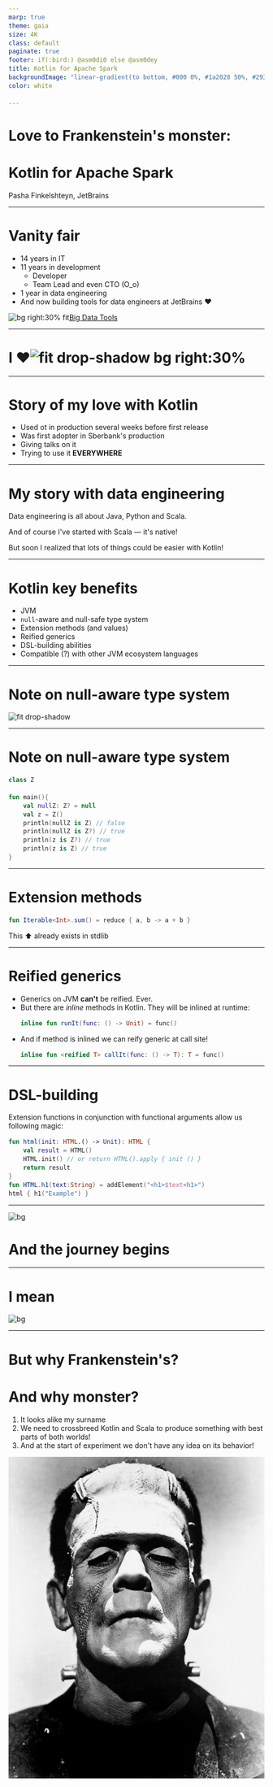```yaml
---
marp: true
theme: gaia
size: 4K
class: default
paginate: true
footer: if(:bird:) @asm0di0 else @asm0dey
title: Kotlin for Apache Spark
backgroundImage: "linear-gradient(to bottom, #000 0%, #1a2028 50%, #293845 100%)"
color: white

---
```

<!--
_backgroundImage: "linear-gradient(to bottom, #000 0%, #1a2028 50%, #293845 100%)"
_class: lead
_paginate: false
_footer: ""
-->

<style>
footer {
    display: table
}
.hljs-variable { color: lightblue }
.hljs-string { color: lightgreen }
.hljs-params { color: lightpink }
</style>

# Love to Frankenstein's monster:
# Kotlin for Apache Spark

Pasha Finkelshteyn, JetBrains

---

# Vanity fair

- 14 years in IT
- 11 years in development
    - Developer
    - Team Lead and even CTO (O_o)
- 1 year in data engineering
- And now building tools for data engineers at JetBrains :heart:

![bg right:30% fit](https://plugins.jetbrains.com/files/12494/95821/icon/pluginIcon.svg)[Big Data Tools](https://plugins.jetbrains.com/plugin/12494-big-data-tools)

---
<!-- _class: lead -->
# <!-- fit --> I :heart:![fit drop-shadow bg right:30%](https://upload.wikimedia.org/wikipedia/commons/7/74/Kotlin-logo.svg)

---

# Story of my love with Kotlin

- Used ot in production several weeks before first release
- Was first adopter in Sberbank's production
- Giving talks on it
- Trying to use it **EVERYWHERE**

---

# My story with data engineering

Data engineering is all about Java, Python and Scala.

And of course I've started with Scala — it's native!

But soon I realized that lots of things could be easier with Kotlin!

---

# Kotlin key benefits

- JVM
- `null`-aware and null-safe type system
- Extension methods (and values)
- Reified generics
- DSL-building abilities
- Compatible (?) with other JVM ecosystem languages

---

# Note on null-aware type system

![fit drop-shadow](images/type-hier.png)

---

# Note on null-aware type system 

```kotlin
class Z

fun main(){
    val nullZ: Z? = null
    val z = Z()
    println(nullZ is Z) // false
    println(nullZ is Z?) // true
    println(z is Z?) // true
    println(z is Z) // true
}
```

---

# Extension methods

```kotlin
fun Iterable<Int>.sum() = reduce { a, b -> a + b }
```
This :arrow_up: already exists in stdlib

---

# Reified generics

* Generics on JVM **can't** be reified. Ever.
* But there are *inline* methods in Kotlin. They will be inlined at runtime:
    ```kotlin
    inline fun runIt(func: () -> Unit) = func()
    ```
* And if method is inlined we can reify generic at call site!
    ```kotlin
    inline fun <reified T> callIt(func: () -> T): T = func()
    ```

---

# DSL-building

Extension functions in conjunction with functional arguments allow us following magic:

```kotlin
fun html(init: HTML.() -> Unit): HTML {
    val result = HTML()
    HTML.init() // or return HTML().apply { init () }
    return result
}
fun HTML.h1(text:String) = addElement("<h1>$text<h1>")
html { h1("Example") }
```

---

![bg](https://source.unsplash.com/9pw4TKvT3po)

# And the journey begins

---

# I mean

![bg](https://source.unsplash.com/2UDlp4foic4)

---

# <!-- fit --> But why Frankenstein's?
# <!-- fit --> And why monster?

1. It looks alike my surname
1. We need to crossbreed Kotlin and Scala to produce something with best parts of both worlds!
1. And at the start of experiment we don't have any idea on its behavior!

![bg right:40%](images/frankenstein.jpg)